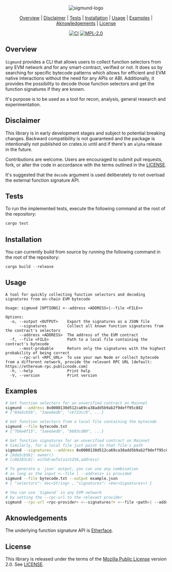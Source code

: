 
    
<div align="center">
    
![sigmund-logo](https://github.com/wavefnx/sigmund/assets/157986149/f96b0b88-7e8d-49a4-9d28-b6a14f5793a9)
</div>

<div align="center"> 
    
[Overview](#Overview) | [Disclaimer](#Disclaimer)  | [Tests](#Tests) | [Installation](#Installation) | [Usage](#Usage) | [Examples](#Examples) | [Aknowledgements](#Aknowledgements) | [License](#License)
</div>


<div align="center">
    
[![CI](https://img.shields.io/github/actions/workflow/status/wavefnx/sigmund/ci.yml?style=flat-square&label=CI&labelColor=%23343940&color=%2340C057)](https://github.com/wavefnx/sigmund/actions/workflows/ci.yml)
[![MPL-2.0](https://img.shields.io/github/license/wavefnx/sigmund?style=flat-square&color=blue&label=)](LICENSE)
</div>

## Overview
`Sigmund` provides a CLI that allows users to collect function selectors from any EVM network and for any smart-contract, verified or not. It does so by searching for specific bytecode patterns which allows for efficient and EVM native interactions without the need for any APIs or ABI. Additionally, it provides the possibility to decode those function selectors and get the function signatures if they are known.

It's purpose is to be used as a tool for recon, analysis, general research and experimentation. 

## Disclaimer
This library is in early development stages and subject to potential breaking changes.
Backward compatibility is not guaranteed and the package is intentionally not published on crates.io until and if there's an `alpha` release in the future.

Contributions are welcome. Users are encouraged to submit pull requests, fork, or alter the code in accordance with the terms outlined in the [LICENSE](LICENSE).

It's suggested that the `decode` argument is used deliberately to not overload the external function signature API.

## Tests
To run the implemented tests, execute the following command at the root of the repository:  
```rust
cargo test
```

## Installation
You can currently build from source by running the following command in the root of the repository:
```rust
cargo build --release
```

## Usage
```
A tool for quickly collecting function selectors and decoding signatures from on-chain EVM bytecode

Usage: sigmund [OPTIONS] <--address <ADDRESS>|--file <FILE>>

Options:
  -o, --output <OUTPUT>    Export the signatures as a JSON file
      --signatures         Collect all known function signatures from the contract's selectors
      --address <ADDRESS>  The address of the EVM contract
  -f, --file <FILE>        Path to a local file containing the contract's bytecode
      --most-probable      Return only the signatures with the highest probability of being correct
      --rpc-url <RPC_URL>  To use your own Node or collect bytecode from a different network, provide the relevant RPC URL [default: https://ethereum-rpc.publicnode.com]
  -h, --help               Print help
  -V, --version            Print version
```

## Examples

```sh
# Get function selectors for an unverified contract on Mainnet
sigmund --address 0x0000130d512ca69ca38add5b9ab2f9deff95c882
# {"8da5cb5b", "3aeebedb", "c6723cc9", ...}

# Get function selectors from a local file containing the bytecode
sigmund --file bytecode.txt
# {"7b6e0f15", "3aeebedb", "b603cd80", ...}

# Get function signatures for an unverified contract on Mainnet
# Similarly, for a local file just point to that file's path
sigmund --signatures --address 0x0000130d512ca69ca38add5b9ab2f9deff95c882
# [8da5cb5b]: owner()
# [c86283c8]: withdrawTo(uint256,address)

# To generate a `json` output, you can use any combination 
# as long as the input <--file | --address> is provided
sigmund --file bytecode.txt --output example.json
# { "selectors": Vec<String> , "signatures": <Vec<Signatures>) }

# You can use `Sigmund` in any EVM network
# by setting the --rpc-url to the relevant provider
sigmund --rpc-url <rpc-provider> <--signatures?> <--file <path>| --address <address>> 
```

## Aknowledgements
The underlying function signature API is [Etherface](https://github.com/volsa/etherface).

## License
This library is released under the terms of the [Mozilla Public License](https://www.mozilla.org/en-US/MPL/) version 2.0. See [LICENSE](LICENSE).